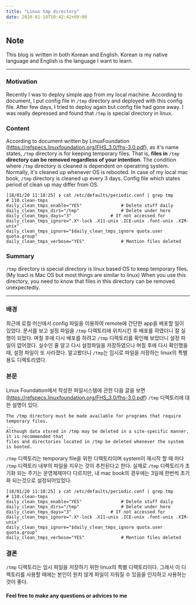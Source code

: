 ```yaml
---
title: "Linux tmp directory"
date: 2020-01-18T10:42:42+09:00
---
```


<!--more-->

## Note
This blog is written in both Korean and English. Korean is my native language and English is the language I want to learn.

***

### Motivation
Recently I was to deploy simple app from my local machine. According to document, I put config file in `/tmp` directory and deployed with this config file. After few days, I tried to deploy again but config file had gone away. I was really depressed and found that `/tmp` is special directory in linux.

### Content
According to document written by LinuxFoundation (https://refspecs.linuxfoundation.org/FHS_3.0/fhs-3.0.pdf), as it's name states, `/tmp` directory is for keeping temporary files. That is, **files in** `/tmp` **directory can be removed regardless of your intention.** The condition where `/tmp` directory is cleaned is dependent on operatring system. Normally, it's cleaned up whenever OS is rebooted. In case of my local mac book, `/tmp` directory is cleaned up every 3 days. Config file which states period of clean up may differ from OS.

```
[18/01/20 11:18:25] ❯ cat /etc/defaults/periodic.conf | grep tmp
# 110.clean-tmps
daily_clean_tmps_enable="YES"				# Delete stuff daily
daily_clean_tmps_dirs="/tmp"				# Delete under here
daily_clean_tmps_days="3"				# If not accessed for
daily_clean_tmps_ignore=".X*-lock .X11-unix .ICE-unix .font-unix .XIM-unix"
daily_clean_tmps_ignore="$daily_clean_tmps_ignore quota.user quota.group"
daily_clean_tmps_verbose="YES"				# Mention files deleted
```

### Summary
`/tmp` directory is special directory is linux based OS to keep temporary files. (My loacl is Mac OS but most things are similar to linux) When you use this directory, you need to know that files in this directory can be removed unexpectedly.

***

### 배경
최근에 로컬 머신에서 config 파일을 이용하여 remote에 간단한 app을 배포할 일이 있었다. 문서를 보고 설정 파일을 `/tmp` 디렉토리에 위치시킨 후 배포를 하였더니 잘 실행이 되었다. 며칠 후에 다시 배포를 하려고 `/tmp` 디렉토리를 확인해 보았더니 설정 파일이 없어졌다. 실수인 줄 알고 다시 설정파일을 저장하였으나 며칠 후에 다시 확인했을 때, 설정 파일이 또 사라졌다. 알고봤더니 `/tmp`는 임시로 파일을 저장하는 linux의 특별 용도 디렉토리였다.

### 본문
Linux Foundation에서 작성한 파일시스템에 관한 다음 글을 보면 (https://refspecs.linuxfoundation.org/FHS_3.0/fhs-3.0.pdf) `/tmp` 디렉토리에 대한 설명이 있다.
```
The /tmp directory must be made available for programs that require temporary files.
...
Although data stored in /tmp may be deleted in a site-specific manner, it is recommended that
files and directories located in /tmp be deleted whenever the system is booted.
```
`/tmp` 디렉토리는 temporary file을 위한 디렉토리이며 system이 재시작 할 때 마다 `/tmp` 디렉토리 내부의 파일을 지우는 것이 추천된다고 한다. 실제로 `/tmp` 디렉토리가 초기화 되는 주기는 운영체제마다 다르지만, 내 mac book의 경우에는 3일에 한번씩 초기화 되는것으로 설정되어있었다.

```
[18/01/20 11:18:25] ❯ cat /etc/defaults/periodic.conf | grep tmp
# 110.clean-tmps
daily_clean_tmps_enable="YES"				# Delete stuff daily
daily_clean_tmps_dirs="/tmp"				# Delete under here
daily_clean_tmps_days="3"				# If not accessed for
daily_clean_tmps_ignore=".X*-lock .X11-unix .ICE-unix .font-unix .XIM-unix"
daily_clean_tmps_ignore="$daily_clean_tmps_ignore quota.user quota.group"
daily_clean_tmps_verbose="YES"				# Mention files deleted
```

### 결론
`/tmp` 디렉토리는 임시 파일을 저장하기 위한 linux의 특별 디렉토리이다. 그래서 이 디렉토리를 사용할 때에는 본인이 원치 않게 파일이 지워질 수 있음을 인지하고 사용하는것이 좋다.

#### Feel free to make any questions or advices to me
